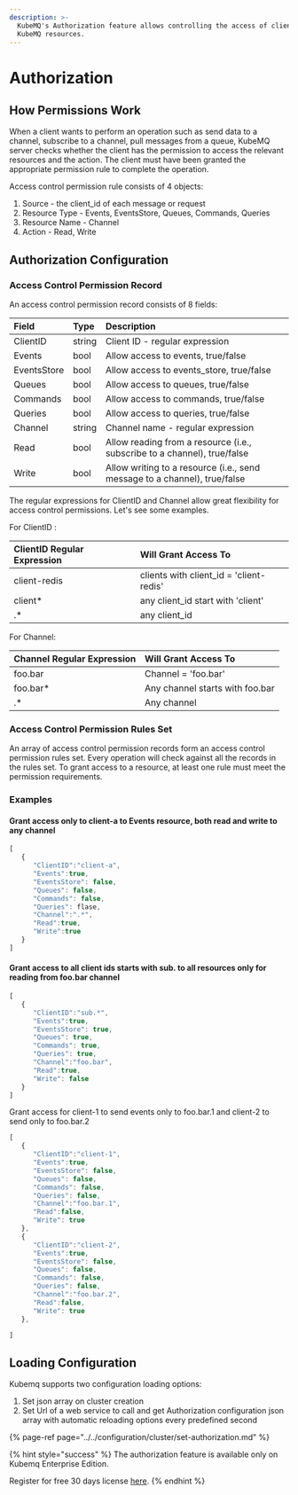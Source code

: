 ```yaml
---
description: >-
  KubeMQ's Authorization feature allows controlling the access of clients to
  KubeMQ resources.
---
```


# Authorization

## How Permissions Work

When a client wants to perform an operation such as send data to a channel, subscribe to a channel, pull messages from a queue, KubeMQ server checks whether the client has the permission to access the relevant resources and the action. The client must have been granted the appropriate permission rule to complete the operation.

Access control permission rule consists of 4 objects:

1. Source - the client\_id of each message or request
2. Resource Type - Events, EventsStore, Queues, Commands, Queries
3. Resource Name - Channel
4. Action - Read, Write

## Authorization Configuration

### Access Control Permission Record

An access control permission record consists of 8 fields:

| Field | Type | Description |
| :--- | :--- | :--- |
| ClientID | string | Client ID - regular expression |
| Events | bool | Allow access to events, true/false |
| EventsStore | bool | Allow access to events\_store, true/false |
| Queues | bool | Allow access to queues, true/false |
| Commands | bool | Allow access to commands, true/false |
| Queries | bool | Allow access to queries, true/false |
| Channel | string | Channel name - regular expression |
| Read | bool | Allow reading from a resource \(i.e., subscribe to a channel\), true/false |
| Write | bool | Allow writing to a resource \(i.e., send message to a channel\), true/false |

The regular expressions for ClientID and Channel allow great flexibility for access control permissions. Let's see some examples.

For ClientID :

| ClientID Regular Expression | Will Grant Access To |
| :--- | :--- |
| client-redis | clients with client\_id = 'client-redis' |
| client\* | any client\_id start with 'client' |
| .\* | any client\_id |

For Channel:

| Channel Regular Expression | Will Grant Access To |
| :--- | :--- |
| foo.bar | Channel = 'foo.bar' |
| foo.bar\* | Any channel starts with foo.bar |
| .\* | Any channel |

### Access Control Permission Rules Set

An array of access control permission records form an access control permission rules set. Every operation will check against all the records in the rules set. To grant access to a resource, at least one rule must meet the permission requirements.

### Examples

#### Grant access only to client-a to Events resource, both read and write to any channel

```javascript
[
   {
      "ClientID":"client-a",
      "Events":true,
      "EventsStore": false,
      "Queues": false,
      "Commands": false,
      "Queries": flase,
      "Channel":".*",
      "Read":true,
      "Write":true
   }
]
```

#### Grant access to all client ids starts with sub. to all resources only for reading from foo.bar channel

```javascript
[
   {
      "ClientID":"sub.*",
      "Events":true,
      "EventsStore": true,
      "Queues": true,
      "Commands": true,
      "Queries": true,
      "Channel":"foo.bar",
      "Read":true,
      "Write": false
   }
]
```

Grant access for client-1 to send events only to foo.bar.1 and client-2 to send only to foo.bar.2

```javascript
[
   {
      "ClientID":"client-1",
      "Events":true,
      "EventsStore": false,
      "Queues": false,
      "Commands": false,
      "Queries": false,
      "Channel":"foo.bar.1",
      "Read":false,
      "Write": true
   },
   {
      "ClientID":"client-2",
      "Events":true,
      "EventsStore": false,
      "Queues": false,
      "Commands": false,
      "Queries": false,
      "Channel":"foo.bar.2",
      "Read":false,
      "Write": true
   },

]
```

## Loading Configuration

Kubemq supports two configuration loading options:

1. Set json array on cluster creation
2. Set Url of a web service to call and get Authorization configuration json array with automatic reloading options every predefined second

{% page-ref page="../../configuration/cluster/set-authorization.md" %}

{% hint style="success" %}
The authorization feature is available only on Kubemq Enterprise Edition.

Register for free 30 days license [here](https://account.kubemq.io/login/register).
{% endhint %}

